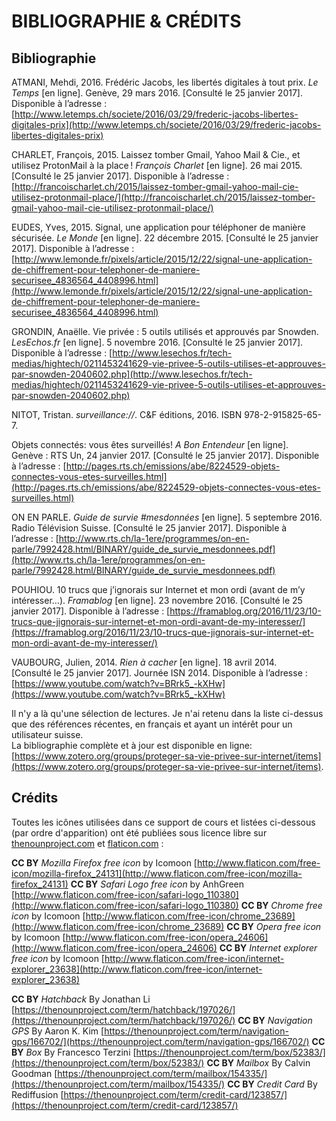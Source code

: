 # BIBLIOGRAPHIE & CRÉDITS

## Bibliographie

ATMANI, Mehdi, 2016. Frédéric Jacobs, les libertés digitales à tout prix. *Le Temps* [en ligne]. Genève, 29 mars 2016. [Consulté le 25 janvier 2017]. Disponible à l’adresse : [http://www.letemps.ch/societe/2016/03/29/frederic-jacobs-libertes-digitales-prix](http://www.letemps.ch/societe/2016/03/29/frederic-jacobs-libertes-digitales-prix)

CHARLET, François, 2015. Laissez tomber Gmail, Yahoo Mail & Cie., et utilisez ProtonMail à la place ! *François Charlet* [en ligne]. 26 mai 2015. [Consulté le 25 janvier 2017]. Disponible à l’adresse : [http://francoischarlet.ch/2015/laissez-tomber-gmail-yahoo-mail-cie-utilisez-protonmail-place/](http://francoischarlet.ch/2015/laissez-tomber-gmail-yahoo-mail-cie-utilisez-protonmail-place/)

EUDES, Yves, 2015. Signal, une application pour téléphoner de manière sécurisée. *Le Monde* [en ligne]. 22 décembre 2015. [Consulté le 25 janvier 2017]. Disponible à l’adresse : [http://www.lemonde.fr/pixels/article/2015/12/22/signal-une-application-de-chiffrement-pour-telephoner-de-maniere-securisee_4836564_4408996.html](http://www.lemonde.fr/pixels/article/2015/12/22/signal-une-application-de-chiffrement-pour-telephoner-de-maniere-securisee_4836564_4408996.html)

GRONDIN, Anaëlle. Vie privée : 5 outils utilisés et approuvés par Snowden. *LesEchos.fr* [en ligne]. 5 novembre 2016. [Consulté le 25 janvier 2017]. Disponible à l’adresse : [http://www.lesechos.fr/tech-medias/hightech/0211453241629-vie-privee-5-outils-utilises-et-approuves-par-snowden-2040602.php](http://www.lesechos.fr/tech-medias/hightech/0211453241629-vie-privee-5-outils-utilises-et-approuves-par-snowden-2040602.php)

NITOT, Tristan. *surveillance://*. C&F éditions, 2016. ISBN 978-2-915825-65-7.

Objets connectés: vous êtes surveillés! *A Bon Entendeur* [en ligne]. Genève : RTS Un, 24 janvier 2017. [Consulté le 25 janvier 2017]. Disponible à l’adresse : [http://pages.rts.ch/emissions/abe/8224529-objets-connectes-vous-etes-surveilles.html](http://pages.rts.ch/emissions/abe/8224529-objets-connectes-vous-etes-surveilles.html)

ON EN PARLE. *Guide de survie #mesdonnées* [en ligne]. 5 septembre 2016. Radio Télévision Suisse. [Consulté le 25 janvier 2017]. Disponible à l’adresse : [http://www.rts.ch/la-1ere/programmes/on-en-parle/7992428.html/BINARY/guide_de_survie_mesdonnees.pdf](http://www.rts.ch/la-1ere/programmes/on-en-parle/7992428.html/BINARY/guide_de_survie_mesdonnees.pdf)

POUHIOU. 10 trucs que j’ignorais sur Internet et mon ordi (avant de m’y intéresser…). *Framablog* [en ligne]. 23 novembre 2016. [Consulté le 25 janvier 2017]. Disponible à l’adresse : [https://framablog.org/2016/11/23/10-trucs-que-jignorais-sur-internet-et-mon-ordi-avant-de-my-interesser/](https://framablog.org/2016/11/23/10-trucs-que-jignorais-sur-internet-et-mon-ordi-avant-de-my-interesser/)

VAUBOURG, Julien, 2014. *Rien à cacher* [en ligne]. 18 avril 2014. [Consulté le 25 janvier 2017]. Journée ISN 2014. Disponible à l’adresse : [https://www.youtube.com/watch?v=BRrk5_-kXHw](https://www.youtube.com/watch?v=BRrk5_-kXHw)


Il n'y a là qu'une sélection de lectures. Je n'ai retenu dans la liste ci-dessus que des références récentes, en français et ayant un intérêt pour un utilisateur suisse.   
La bibliographie complète et à jour est disponible  en ligne: [https://www.zotero.org/groups/proteger-sa-vie-privee-sur-internet/items](https://www.zotero.org/groups/proteger-sa-vie-privee-sur-internet/items).


## Crédits

Toutes les icônes utilisées dans ce support de cours et listées ci-dessous (par ordre d'apparition) ont été publiées sous licence libre sur [thenounproject.com](thenounproject.com) et [flaticon.com](flaticon.com) :

**CC BY** *Mozilla Firefox free icon* by Icomoon [http://www.flaticon.com/free-icon/mozilla-firefox_24131](http://www.flaticon.com/free-icon/mozilla-firefox_24131)
**CC BY** *Safari Logo free icon* by AnhGreen [http://www.flaticon.com/free-icon/safari-logo_110380](http://www.flaticon.com/free-icon/safari-logo_110380)
**CC BY** *Chrome free icon* by Icomoon [http://www.flaticon.com/free-icon/chrome_23689](http://www.flaticon.com/free-icon/chrome_23689)
**CC BY** *Opera free icon* by Icomoon [http://www.flaticon.com/free-icon/opera_24606](http://www.flaticon.com/free-icon/opera_24606)
**CC BY** *Internet explorer free icon* by Icomoon [http://www.flaticon.com/free-icon/internet-explorer_23638](http://www.flaticon.com/free-icon/internet-explorer_23638)

**CC BY** *Hatchback* By Jonathan Li [https://thenounproject.com/term/hatchback/197026/](https://thenounproject.com/term/hatchback/197026/)
**CC BY** *Navigation GPS* By Aaron K. Kim [https://thenounproject.com/term/navigation-gps/166702/](https://thenounproject.com/term/navigation-gps/166702/)
**CC BY** *Box* By Francesco Terzini [https://thenounproject.com/term/box/52383/](https://thenounproject.com/term/box/52383/)
**CC BY** *Mailbox* By Calvin Goodman [https://thenounproject.com/term/mailbox/154335/](https://thenounproject.com/term/mailbox/154335/)
**CC BY** *Credit Card* By Rediffusion [https://thenounproject.com/term/credit-card/123857/](https://thenounproject.com/term/credit-card/123857/)


